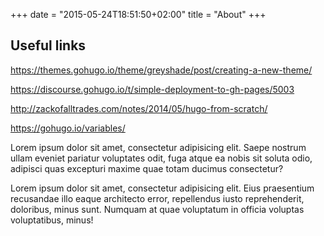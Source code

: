 +++
date = "2015-05-24T18:51:50+02:00"
title = "About"
+++

## Useful links

https://themes.gohugo.io/theme/greyshade/post/creating-a-new-theme/


https://discourse.gohugo.io/t/simple-deployment-to-gh-pages/5003


http://zackofalltrades.com/notes/2014/05/hugo-from-scratch/

https://gohugo.io/variables/



Lorem ipsum dolor sit amet, consectetur adipisicing elit. Saepe nostrum ullam eveniet pariatur voluptates odit, fuga atque ea nobis sit soluta odio, adipisci quas excepturi maxime quae totam ducimus consectetur?

Lorem ipsum dolor sit amet, consectetur adipisicing elit. Eius praesentium recusandae illo eaque architecto error, repellendus iusto reprehenderit, doloribus, minus sunt. Numquam at quae voluptatum in officia voluptas voluptatibus, minus!


